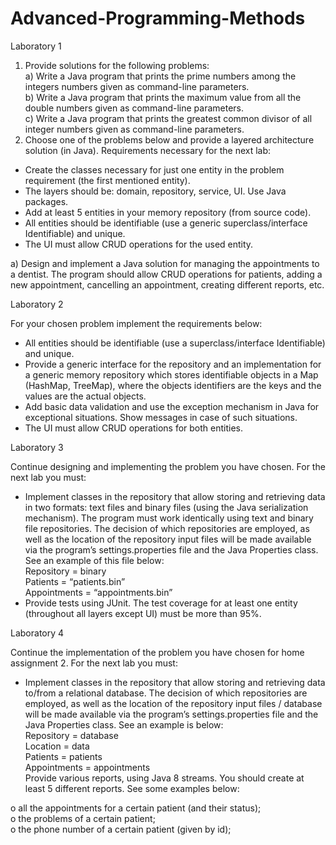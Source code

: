 # Advanced-Programming-Methods

Laboratory 1  
  
1. Provide solutions for the following problems:  
a) Write a Java program that prints the prime numbers among the integers numbers given as command-line parameters.  
b) Write a Java program that prints the maximum value from all the double numbers given as command-line parameters.  
c) Write a Java program that prints the greatest common divisor of all integer numbers given as command-line parameters.  
2. Choose one of the problems below and provide a layered architecture solution (in Java). Requirements necessary for the next lab:  
- Create the classes necessary for just one entity in the problem requirement (the first mentioned entity).  
- The layers should be: domain, repository, service, UI. Use Java packages.  
- Add at least 5 entities in your memory repository (from source code).  
- All entities should be identifiable (use a generic superclass/interface Identifiable) and unique.  
- The UI must allow CRUD operations for the used entity.  
  
a) Design and implement a Java solution for managing the appointments to a dentist. The program should allow CRUD operations for patients, adding a new appointment, cancelling an   appointment, creating different reports, etc.  


Laboratory 2

For your chosen problem implement the requirements below:  
- All entities should be identifiable (use a superclass/interface Identifiable) and unique.  
- Provide a generic interface for the repository and an implementation for a generic memory repository which stores identifiable objects in a Map (HashMap, TreeMap), where the objects identifiers are the keys and the values are the actual objects.  
- Add basic data validation and use the exception mechanism in Java for exceptional situations. Show messages in case of such situations.  
- The UI must allow CRUD operations for both entities.


Laboratory 3  
  
Continue designing and implementing the problem you have chosen. For the next lab you must:  
  
- Implement classes in the repository that allow storing and retrieving data in two formats: text files and binary files (using the Java serialization mechanism). The program must work identically using text and binary file repositories. The decision of which repositories are employed, as well as the location of the repository input files will be made available via the program’s settings.properties file and the Java Properties class. See an example of this file below:  
Repository = binary  
Patients = “patients.bin”  
Appointments = “appointments.bin”  
- Provide tests using JUnit. The test coverage for at least one entity (throughout all layers except UI) must be more than 95%.  


Laboratory 4  
  
Continue the implementation of the problem you have chosen for home assignment 2. For the next lab you must:  
  
- Implement classes in the repository that allow storing and retrieving data to/from a relational database. The decision of which repositories are employed, as well as the location of the repository input files / database will be made available via the program’s settings.properties file and the Java Properties class. See an example is below:  
Repository = database  
Location = data  
Patients = patients  
Appointments = appointments  
Provide various reports, using Java 8 streams. You should create at least 5 different reports. See some examples below:  
  
o all the appointments for a certain patient (and their status);  
o the problems of a certain patient;  
o the phone number of a certain patient (given by id);  
